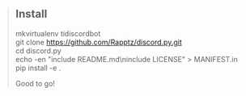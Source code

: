 > ## Install
>
> mkvirtualenv tidiscordbot  
> git clone https://github.com/Rapptz/discord.py.git  
> cd discord.py  
> echo -en "include README.md\ninclude LICENSE" > MANIFEST.in  
> pip install -e .  
> 
> Good to go!
